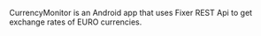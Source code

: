 CurrencyMonitor is an Android app that uses Fixer REST Api to get exchange rates of EURO currencies.
